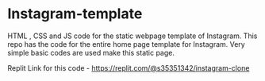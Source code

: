 # Instagram-template
HTML , CSS and JS code for the static webpage template of Instagram.
This repo has the code for the entire home page template for Instagram.
Very simple basic codes are used make this static page.

Replit Link for this code - https://replit.com/@s35351342/instagram-clone
